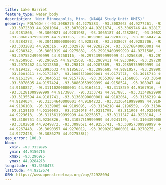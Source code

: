 ```yaml
---
title: Lake Harriet
feature_type: water_body
description: 'Near Minneapolis, Minn. (NAWQA Study Unit: UMIS)'
geometry: POLYGON ((-93.3086275 44.9275383, -93.3082093 44.9277261, -93.3076871 44.9279047,
  -93.3072303 44.9281064, -93.3070219 44.9281674, -93.3069746 44.928171, -93.30691330000001
  44.9281866, -93.3069021 44.9281987, -93.3065187 44.9282867, -93.30622080000001 44.9283643,
  -93.30607879999999 44.9283755, -93.3059982 44.9283836, -93.3056047 44.9283968, -93.3050073
  44.9284273, -93.30410000000001 44.928388, -93.3038627 44.9283706, -93.3036132 44.9283499,
  -93.3032881 44.928316, -93.3029708 44.9282724, -93.30276840000001 44.9282308, -93.3018725
  44.9280342, -93.3001919 44.9275839, -93.29919409999999 44.9271586, -93.2982124 44.9265547,
  -93.29755249999999 44.9258116, -93.29743999999999 44.9256849, -93.29711810000001
  44.9250962, -93.296925 44.9242568, -93.2969411 44.9233946, -93.29720930000001 44.9223387,
  -93.2978462 44.9212858, -93.298125 44.9207809, -93.29859759999999 44.9199248, -93.29887479999999
  44.919432, -93.2993632 44.9185637, -93.2996685 44.9181057, -93.29990189999999 44.9177556,
  -93.3004811 44.9172387, -93.30055780000001 44.9171703, -93.3015748 44.9165647, -93.30276569999999
  44.9161394, -93.3046513 44.9157708, -93.3055308 44.9156805, -93.3064802 44.9156716,
  -93.3078695 44.9157424, -93.30869559999999 44.9158574, -93.308947 44.9158984, -93.3099678
  44.9160827, -93.31110200000001 44.9164513, -93.3118959 44.9167916, -93.312652 44.9172507,
  -93.31281009999999 44.9173807, -93.3133742 44.917883, -93.31348629999999 44.9181265,
  -93.3135594 44.9181741, -93.31360890000001 44.9182064, -93.3136219 44.9183041, -93.31350860000001
  44.9184034, -93.31354640000001 44.9184232, -93.31367419999999 44.9184409, -93.3138136
  44.9186108, -93.3139085 44.9189095, -93.3134218 44.9196559, -93.31304129999999 44.9206958,
  -93.3128133 44.9210083, -93.3126948 44.9211708, -93.311998 44.9220502, -93.31174729999999
  44.9223613, -93.31136119999999 44.9225857, -93.3111847 44.9228104, -93.3110222 44.9228698,
  -93.3106751 44.9236826, -93.31057319999999 44.9241159, -93.31043990000001 44.9246958,
  -93.3102858 44.9249872, -93.3098521 44.9255741, -93.30957309999999 44.9260603, -93.3091759
  44.9267443, -93.3090357 44.9270019, -93.30902020000001 44.9270275, -93.30885240000001
  44.9272428, -93.3086275 44.9275383))
geo_error: 100.0
bbox:
  xmin: -93.3139085
  ymin: 44.9156716
  xmax: -93.296925
  ymax: 44.9284273
longitude: -93.3050473
latitude: 44.9218674
OSM: https://www.openstreetmap.org/way/22928094
---
```

